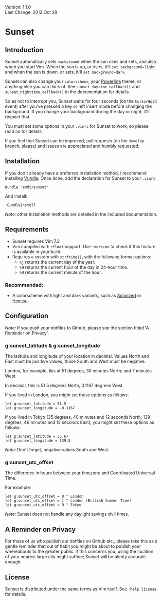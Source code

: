 Version: 1.1.0  
Last Change: 2012 Oct 28

# Sunset

## Introduction

Sunset automatically sets `background` when the sun rises and sets, and also when you start Vim. When the sun is up, or rises, it'll `set background=light` and when the sun is down, or sets, it'll `set background=dark`.

Sunset can also change your `colorscheme`, your [Powerline](https://github.com/Lokaltog/vim-powerline) theme, or anything else you can think of. See `sunset_daytime_callback()` and `sunset_nighttime_callback()` in the documentation for details.

So as not to interrupt you, Sunset waits for four seconds (on the `CursorHold` event) after you've pressed a key or left insert mode before changing the background. If you change your background during the day or night, it'll respect that.

You must set some options in your `.vimrc` for Sunset to work, so please read on for details.

If you feel that Sunset can be improved, pull requests (on the `develop` branch, please) and issues are appreciated and humbly requested.

## Installation

If you don't already have a preferred installation method, I recommend installing [Vundle](http://github.com/gmarik/vundle). Once done, add the declaration for Sunset to your `.vimrc`:

```vim
Bundle 'amdt/sunset'
```

And install:

```vim
:BundleInstall
```

*Note:* other installation methods are detailed in the included documentation.

## Requirements

* Sunset requires Vim 7.3
* Vim compiled with `+float` support. Use `:version` to check if this feature is available in your build.
* Requires a system with `strftime()`, with the following format options:
    - `%j` returns the current day of the year.
    - `%H` returns the current hour of the day in 24-hour time.
    - `%M` returns the current minute of the hour.

### Recommended:

* A colorscheme with light and dark variants, such as [Solarized](http://github.com/altercation/vim-colors-solarized) or [Hemisu](http://github.com/noahfrederick/Hemisu).

## Configuration

*Note:* If you push your dotfiles to Github, please see the section titled 'A Reminder on Privacy'.

### g:sunset\_latitude & g:sunset\_longitude

The latitude and longitude of your location in decimal. Values North and East must be positive values, those South and West must be negative.

London, for example, lies at 51 degrees, 30 minutes North; and 7 minutes West.

In decimal, this is 51.5 degrees North, 0.1167 degrees West.

If you lived in London, you might set these options as follows:

```vim
let g:sunset_latitude = 51.5
let g:sunset_longitude = -0.1167
```

If you lived in Tokyo (35 degrees, 40 minutes and 12 seconds North; 139 degrees, 46 minutes and 12 seconds East), you might set these options as follows:

```vim
let g:sunset_latitude = 35.67
let g:sunset_longitude = 139.8
```

*Note:* Don't forget, negative values South and West.

### g:sunset\_utc\_offset

The difference in hours between your timezone and Coordinated Universal Time.

For example:

```vim
let g:sunset_utc_offset = 0 " London
let g:sunset_utc_offset = 1 " London (British Summer Time)
let g:sunset_utc_offset = 9 " Tokyo
```

*Note:* Sunset does not handle any daylight savings civil times.

## A Reminder on Privacy

For those of us who publish our dotfiles on Github etc., please take this as a gentle reminder that out of habit you might be about to publish your whereabouts to the greater public. If this concerns you, using the location of your nearest large city might suffice; Sunset will be plenty accurate enough.

## License

Sunset is distributed under the same terms as Vim itself. See `:help license` for details.
